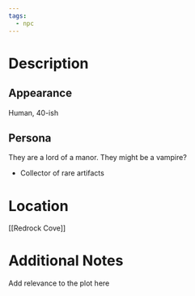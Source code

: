 ```yaml
---
tags:
  - npc
---
```

# Description
## Appearance
Human, 40-ish
## Persona
They are a lord of a manor. They might be a vampire?
- Collector of rare artifacts
# Location
[[Redrock Cove]]
# Additional Notes
Add relevance to the plot here